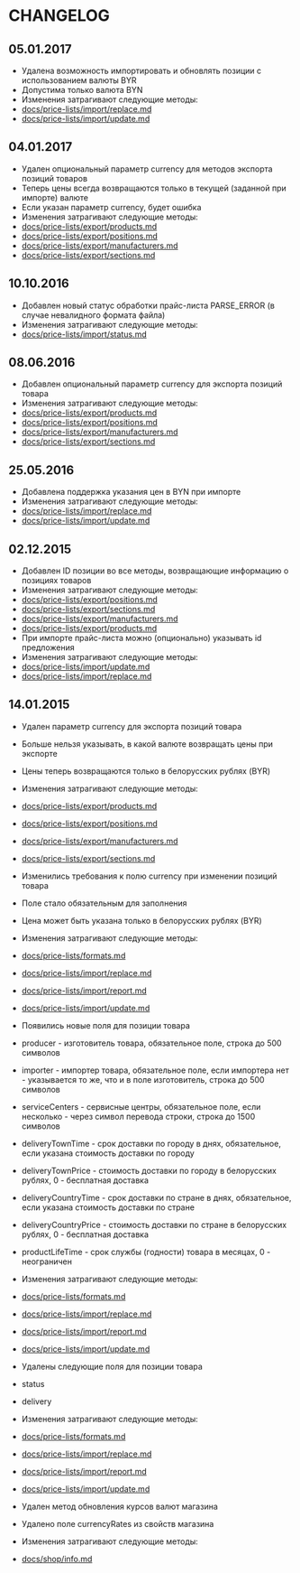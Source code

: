 
# CHANGELOG

## 05.01.2017

* Удалена возможность импортировать и обновлять позиции с использованием валюты BYR
 * Допустима только валюта BYN
 * Изменения затрагивают следующие методы:
 * [docs/price-lists/import/replace.md](docs/price-lists/import/replace.md)
 * [docs/price-lists/import/update.md](docs/price-lists/import/update.md)

## 04.01.2017

* Удален опциональный параметр currency для методов экспорта позиций товаров
 * Теперь цены всегда возвращаются только в текущей (заданной при импорте) валюте
 * Если указан параметр currency, будет ошибка
 * Изменения затрагивают следующие методы:
 * [docs/price-lists/export/products.md](docs/price-lists/export/products.md)
 * [docs/price-lists/export/positions.md](docs/price-lists/export/positions.md)
 * [docs/price-lists/export/manufacturers.md](docs/price-lists/export/manufacturers.md)
 * [docs/price-lists/export/sections.md](docs/price-lists/export/sections.md)

## 10.10.2016

* Добавлен новый статус обработки прайс-листа PARSE_ERROR (в случае невалидного формата файла)
 * Изменения затрагивают следующие методы:
 * [docs/price-lists/import/status.md](docs/price-lists/import/status.md)

## 08.06.2016

* Добавлен опциональный параметр currency для экспорта позиций товара
 * Изменения затрагивают следующие методы:
 * [docs/price-lists/export/products.md](docs/price-lists/export/products.md)
 * [docs/price-lists/export/positions.md](docs/price-lists/export/positions.md)
 * [docs/price-lists/export/manufacturers.md](docs/price-lists/export/manufacturers.md)
 * [docs/price-lists/export/sections.md](docs/price-lists/export/sections.md)

## 25.05.2016

* Добавлена поддержка указания цен в BYN при импорте
 * Изменения затрагивают следующие методы:
 * [docs/price-lists/import/replace.md](docs/price-lists/import/replace.md)
 * [docs/price-lists/import/update.md](docs/price-lists/import/update.md)

## 02.12.2015

* Добавлен ID позиции во все методы, возвращающие информацию о позициях товаров
 * Изменения затрагивают следующие методы:
 * [docs/price-lists/export/positions.md](docs/price-lists/export/positions.md)
 * [docs/price-lists/export/sections.md](docs/price-lists/export/sections.md)
 * [docs/price-lists/export/manufacturers.md](docs/price-lists/export/manufacturers.md)
 * [docs/price-lists/export/products.md](docs/price-lists/export/products.md)
* При импорте прайс-листа можно (опционально) указывать id предложения
 * Изменения затрагивают следующие методы:
 * [docs/price-lists/import/update.md](docs/price-lists/import/update.md)
 * [docs/price-lists/import/replace.md](docs/price-lists/import/replace.md)

## 14.01.2015

* Удален параметр currency для экспорта позиций товара
 * Больше нельзя указывать, в какой валюте возвращать цены при экспорте
 * Цены теперь возвращаются только в белорусских рублях (BYR)
 * Изменения затрагивают следующие методы:
 * [docs/price-lists/export/products.md](docs/price-lists/export/products.md)
 * [docs/price-lists/export/positions.md](docs/price-lists/export/positions.md)
 * [docs/price-lists/export/manufacturers.md](docs/price-lists/export/manufacturers.md)
 * [docs/price-lists/export/sections.md](docs/price-lists/export/sections.md)

* Изменились требования к полю currency при изменении позиций товара
 * Поле стало обязательным для заполнения
 * Цена может быть указана только в белорусских рублях (BYR)
 * Изменения затрагивают следующие методы:
 * [docs/price-lists/formats.md](docs/price-lists/formats.md)
 * [docs/price-lists/import/replace.md](docs/price-lists/import/replace.md)
 * [docs/price-lists/import/report.md](docs/price-lists/import/report.md)
 * [docs/price-lists/import/update.md](docs/price-lists/import/update.md)

* Появились новые поля для позиции товара
 * producer - изготовитель товара, обязательное поле, строка до 500 символов
 * importer - импортер товара, обязательное поле, если импортера нет - указывается то же, что и в поле изготовитель, строка до 500 символов
 * serviceCenters - сервисные центры, обязательное поле, если несколько - через символ перевода строки, строка до 1500 символов
 * deliveryTownTime - срок доставки по городу в днях, обязательное, если указана стоимость доставки по городу
 * deliveryTownPrice - стоимость доставки по городу в белорусских рублях, 0 - бесплатная доставка
 * deliveryCountryTime - срок доставки по стране в днях, обязательное, если указана стоимость доставки по стране
 * deliveryCountryPrice - стоимость доставки по стране в белорусских рублях, 0 - бесплатная доставка
 * productLifeTime - срок службы (годности) товара в месяцах, 0 - неограничен
 * Изменения затрагивают следующие методы:
 * [docs/price-lists/formats.md](docs/price-lists/formats.md)
 * [docs/price-lists/import/replace.md](docs/price-lists/import/replace.md)
 * [docs/price-lists/import/report.md](docs/price-lists/import/report.md)
 * [docs/price-lists/import/update.md](docs/price-lists/import/update.md)

* Удалены следующие поля для позиции товара
 * status
 * delivery
 * Изменения затрагивают следующие методы:
 * [docs/price-lists/formats.md](docs/price-lists/formats.md)
 * [docs/price-lists/import/replace.md](docs/price-lists/import/replace.md)
 * [docs/price-lists/import/report.md](docs/price-lists/import/report.md)
 * [docs/price-lists/import/update.md](docs/price-lists/import/update.md)

* Удален метод обновления курсов валют магазина

* Удалено поле currencyRates из свойств магазина
 * Изменения затрагивают следующие методы:
 * [docs/shop/info.md](docs/shop/info.md)
